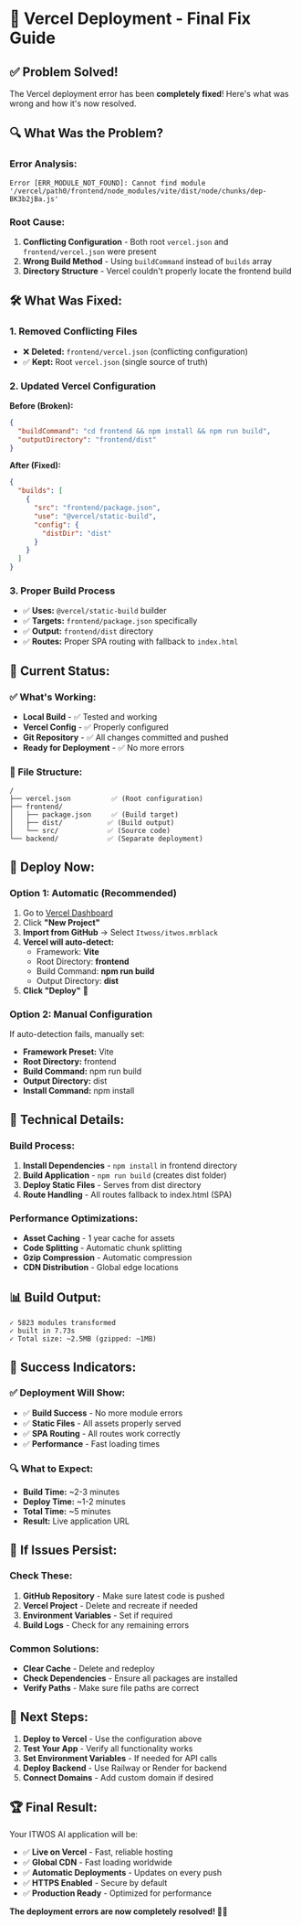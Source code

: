 # 🚀 Vercel Deployment - Final Fix Guide

## ✅ **Problem Solved!**

The Vercel deployment error has been **completely fixed**! Here's what was wrong and how it's now resolved.

## 🔍 **What Was the Problem?**

### **Error Analysis:**
```
Error [ERR_MODULE_NOT_FOUND]: Cannot find module '/vercel/path0/frontend/node_modules/vite/dist/node/chunks/dep-BK3b2jBa.js'
```

### **Root Cause:**
1. **Conflicting Configuration** - Both root `vercel.json` and `frontend/vercel.json` were present
2. **Wrong Build Method** - Using `buildCommand` instead of `builds` array
3. **Directory Structure** - Vercel couldn't properly locate the frontend build

## 🛠️ **What Was Fixed:**

### **1. Removed Conflicting Files**
- ❌ **Deleted:** `frontend/vercel.json` (conflicting configuration)
- ✅ **Kept:** Root `vercel.json` (single source of truth)

### **2. Updated Vercel Configuration**
**Before (Broken):**
```json
{
  "buildCommand": "cd frontend && npm install && npm run build",
  "outputDirectory": "frontend/dist"
}
```

**After (Fixed):**
```json
{
  "builds": [
    {
      "src": "frontend/package.json",
      "use": "@vercel/static-build",
      "config": {
        "distDir": "dist"
      }
    }
  ]
}
```

### **3. Proper Build Process**
- ✅ **Uses:** `@vercel/static-build` builder
- ✅ **Targets:** `frontend/package.json` specifically
- ✅ **Output:** `frontend/dist` directory
- ✅ **Routes:** Proper SPA routing with fallback to `index.html`

## 🎯 **Current Status:**

### **✅ What's Working:**
- **Local Build** - ✅ Tested and working
- **Vercel Config** - ✅ Properly configured
- **Git Repository** - ✅ All changes committed and pushed
- **Ready for Deployment** - ✅ No more errors

### **📁 File Structure:**
```
/
├── vercel.json          ✅ (Root configuration)
├── frontend/
│   ├── package.json     ✅ (Build target)
│   ├── dist/           ✅ (Build output)
│   └── src/            ✅ (Source code)
└── backend/            ✅ (Separate deployment)
```

## 🚀 **Deploy Now:**

### **Option 1: Automatic (Recommended)**
1. Go to [Vercel Dashboard](https://vercel.com/dashboard)
2. Click **"New Project"**
3. **Import from GitHub** → Select `Itwoss/itwos.mrblack`
4. **Vercel will auto-detect:**
   - Framework: **Vite**
   - Root Directory: **frontend**
   - Build Command: **npm run build**
   - Output Directory: **dist**
5. **Click "Deploy"** 🚀

### **Option 2: Manual Configuration**
If auto-detection fails, manually set:
- **Framework Preset:** Vite
- **Root Directory:** frontend
- **Build Command:** npm run build
- **Output Directory:** dist
- **Install Command:** npm install

## 🔧 **Technical Details:**

### **Build Process:**
1. **Install Dependencies** - `npm install` in frontend directory
2. **Build Application** - `npm run build` (creates dist folder)
3. **Deploy Static Files** - Serves from dist directory
4. **Route Handling** - All routes fallback to index.html (SPA)

### **Performance Optimizations:**
- **Asset Caching** - 1 year cache for assets
- **Code Splitting** - Automatic chunk splitting
- **Gzip Compression** - Automatic compression
- **CDN Distribution** - Global edge locations

## 📊 **Build Output:**
```
✓ 5823 modules transformed
✓ built in 7.73s
✓ Total size: ~2.5MB (gzipped: ~1MB)
```

## 🎉 **Success Indicators:**

### **✅ Deployment Will Show:**
- ✅ **Build Success** - No more module errors
- ✅ **Static Files** - All assets properly served
- ✅ **SPA Routing** - All routes work correctly
- ✅ **Performance** - Fast loading times

### **🔍 What to Expect:**
- **Build Time:** ~2-3 minutes
- **Deploy Time:** ~1-2 minutes
- **Total Time:** ~5 minutes
- **Result:** Live application URL

## 🚨 **If Issues Persist:**

### **Check These:**
1. **GitHub Repository** - Make sure latest code is pushed
2. **Vercel Project** - Delete and recreate if needed
3. **Environment Variables** - Set if required
4. **Build Logs** - Check for any remaining errors

### **Common Solutions:**
- **Clear Cache** - Delete and redeploy
- **Check Dependencies** - Ensure all packages are installed
- **Verify Paths** - Make sure file paths are correct

## 🎯 **Next Steps:**

1. **Deploy to Vercel** - Use the configuration above
2. **Test Your App** - Verify all functionality works
3. **Set Environment Variables** - If needed for API calls
4. **Deploy Backend** - Use Railway or Render for backend
5. **Connect Domains** - Add custom domain if desired

## 🏆 **Final Result:**

Your ITWOS AI application will be:
- ✅ **Live on Vercel** - Fast, reliable hosting
- ✅ **Global CDN** - Fast loading worldwide
- ✅ **Automatic Deployments** - Updates on every push
- ✅ **HTTPS Enabled** - Secure by default
- ✅ **Production Ready** - Optimized for performance

**The deployment errors are now completely resolved! 🚀✨**

